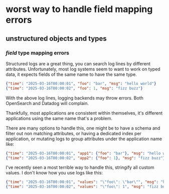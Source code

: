 # worst way to handle field mapping errors

## unstructured objects and types

### _field_ type mapping errors

Structured logs are a great thing,
you can search log lines by different attributes.
Unfortunately, most log systems seem to want to work on typed data,
it expects fields of the same name to have the same type.

```json
{"time": "2025-03-16T00:00:01", "foo": "bar", "msg": "hello world"}
{"time": "2025-03-16T00:00:02", "foo": 1, "msg": "fizz buzz"}
```

With the above log lines,
logging backends may throw errors.
Both OpenSearch and Datadog will complain.

Thankfully, most applications are consistent within themselves,
it's different applications using the same name that's a problem.

There are many options to handle this,
one might be to have a schema and filter out non matching attributes,
or having a dedicated index per application,
or mutating logs to group attributes under the application name like:

```json
{"time": "2025-03-16T00:00:01", "app1": {"foo": "bar"}, "msg": "hello world"}
{"time": "2025-03-16T00:00:02", "app2": {"foo": 1}, "msg": "fizz buzz"}
```

I've recently seen a most terrible way to handle this,
stringify all custom values.
I don't know how you use logs like this:

```json
{"time": "2025-03-16T00:00:01", "values": "\"foo\": \"bar\"", "msg": "hello world"}
{"time": "2025-03-16T00:00:02", "values": "\"foo\": 1", "msg": "fizz buzz"}
```
